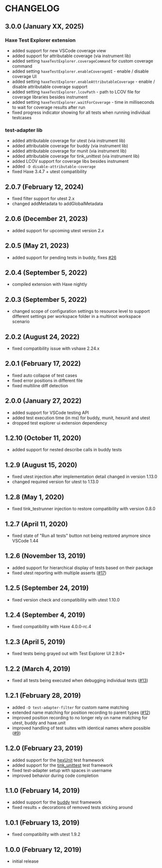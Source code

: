 # CHANGELOG

## 3.0.0 (January XX, 2025)

### Haxe Test Explorer extension

- added support for new VSCode coverage view
- added support for attributable coverage (via instrument lib)
- added setting `haxeTestExplorer.coverageCommand` for custom coverage command
- added setting `haxeTestExplorer.enableCoverageUI` - enable / disable coverage UI
- added setting `haxeTestExplorer.enableAttributableCoverage` - enable / disable attributable coverage support
- added setting `haxeTestExplorer.lcovPath` - path to LCOV file for coverage libraries besides instrument
- added setting `haxeTestExplorer.waitForCoverage` - time in milliseconds to wait for coverage results after run
- fixed progress indicator showing for all tests when running individual testcases

### test-adapter lib

- added attributable coverage for utest (via instrument lib)
- added attributable coverage for buddy (via instrument lib)
- added attributable coverage for munit (via instrument lib)
- added attributable coverage for tink_unittest (via instrument lib)
- added LCOV support for coverage libs besides instrument
- added `-D disable-attributable-coverage`
- fixed Haxe 3.4.7 + utest compatibility

## 2.0.7 (February 12, 2024)

- fixed filter support for utest 2.x
- changed addMetadata to addGlobalMetadata

## 2.0.6 (December 21, 2023)

- added support for upcoming utest version 2.x

## 2.0.5 (May 21, 2023)

- added support for pending tests in buddy, fixes [#26](https://github.com/vshaxe/haxe-test-adapter/issues/26)

## 2.0.4 (September 5, 2022)

- compiled extension with Haxe nightly

## 2.0.3 (September 5, 2022)

- changed scope of configuration settings to resource level to support different settings per workspace folder in a multiroot workspace scenario

## 2.0.2 (August 24, 2022)

- fixed compatibility issue with vshaxe 2.24.x

## 2.0.1 (February 17, 2022)

- fixed auto collapse of test cases
- fixed error positions in different file
- fixed multiline diff detection

## 2.0.0 (January 27, 2022)

- added support for VSCode testing API
- added test execution time (in ms) for buddy, munit, hexunit and utest
- dropped test explorer ui extension dependency

## 1.2.10 (October 11, 2020)

- added support for nested describe calls in buddy tests

## 1.2.9 (August 15, 2020)

- fixed utest injection after implementation detail changed in version 1.13.0
- changed required version for utest to 1.13.0

## 1.2.8 (May 1, 2020)

- fixed tink_testrunner injection to restore compatibility with version 0.8.0

## 1.2.7 (April 11, 2020)

- fixed state of "Run all tests" button not being restored anymore since VSCode 1.44

## 1.2.6 (November 13, 2019)

- added support for hierarchical display of tests based on their package
- fixed utest reporting with multiple asserts ([#17](https://github.com/vshaxe/haxe-test-adapter/issues/17))

## 1.2.5 (September 24, 2019)

- fixed version check and compatibility with utest 1.10.0

## 1.2.4 (September 4, 2019)

- fixed compatibility with Haxe 4.0.0-rc.4

## 1.2.3 (April 5, 2019)

- fixed tests being grayed out with Test Explorer UI 2.9.0+

## 1.2.2 (March 4, 2019)

- fixed all tests being executed when debugging individual tests ([#13](https://github.com/vshaxe/haxe-test-adapter/pull/13))

## 1.2.1 (February 28, 2019)

- added `-D test-adapter-filter` for custom name matching
- extended name matching for position recording to parent types ([#12](https://github.com/vshaxe/haxe-test-adapter/pull/12))
- improved position recording to no longer rely on name matching for utest, buddy and haxe.unit
- improved handling of test suites with identical names where possible ([#9](https://github.com/vshaxe/haxe-test-adapter/pull/9))

## 1.2.0 (February 23, 2019)

- added support for the [hexUnit](https://github.com/DoclerLabs/hexUnit) test framework
- added support for the [tink_unittest](https://github.com/haxetink/tink_unittest) test framework
- fixed test-adapter setup with spaces in username
- improved behavior during code completion

## 1.1.0 (February 14, 2019)

- added support for the [buddy](https://github.com/ciscoheat/buddy) test framework
- fixed results + decorations of removed tests sticking around

## 1.0.1 (February 13, 2019)

- fixed compatibility with utest 1.9.2

## 1.0.0 (February 12, 2019)

- initial release
